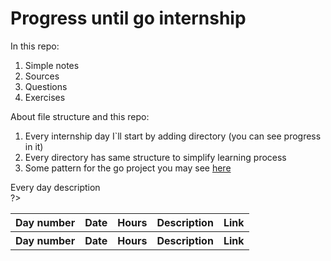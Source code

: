 # Progress until go internship

<p>In this repo:<br>
<ol>
  <li>Simple notes</li>
  <li>Sources</li>
  <li>Questions</li>
  <li>Exercises</li>
</ol>

<p>About file structure and this repo:<br>
<ol>
  <li>Every internship day I`ll start by adding directory (you can see progress in it)</li>
  <li>Every directory has same structure to simplify learning process</li>
  <li>Some pattern for the go project you may see <a href="https://github.com/golang-standards/project-layout">here</a></li>
</ol

<p>Every day description<br>
<table style="width:100%">
  <tr>
    <th>Day number</th>
    <th>Date</th>
    <th>Hours</th>
    <th>Description</th>
    <th>Link</th>
  </tr>
  <?php
    for($x=0; $x<5; $x++){
    ?>
        <tr>
          <th>Day number</th>
          <th>Date</th>
          <th>Hours</th>
          <th>Description</th>
          <th>Link</th>
        </tr>
    <?php
    }
    ?>
  ?>
</table>

